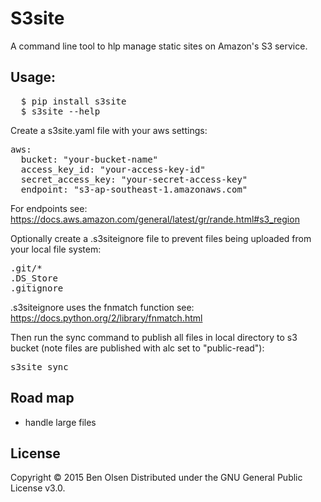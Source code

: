 # S3site

A command line tool to hlp manage static sites on Amazon's S3 service.


## Usage:

<pre>
  $ pip install s3site
  $ s3site --help
</pre>

Create a s3site.yaml file with your aws settings:

<pre>
aws:
  bucket: "your-bucket-name"
  access_key_id: "your-access-key-id"
  secret_access_key: "your-secret-access-key"
  endpoint: "s3-ap-southeast-1.amazonaws.com"
</pre>  
  
For endpoints see:
https://docs.aws.amazon.com/general/latest/gr/rande.html#s3_region

Optionally create a .s3siteignore file to prevent files being uploaded from your local file system:

<pre>
.git/*
.DS_Store
.gitignore
</pre> 

.s3siteignore uses the fnmatch function see:
https://docs.python.org/2/library/fnmatch.html

Then run the sync command to publish all files in local directory to s3 bucket
(note files are published with alc set to "public-read"):

<pre>
s3site sync
</pre>

## Road map

* handle large files

## License

Copyright © 2015 Ben Olsen Distributed under the GNU General Public License v3.0.